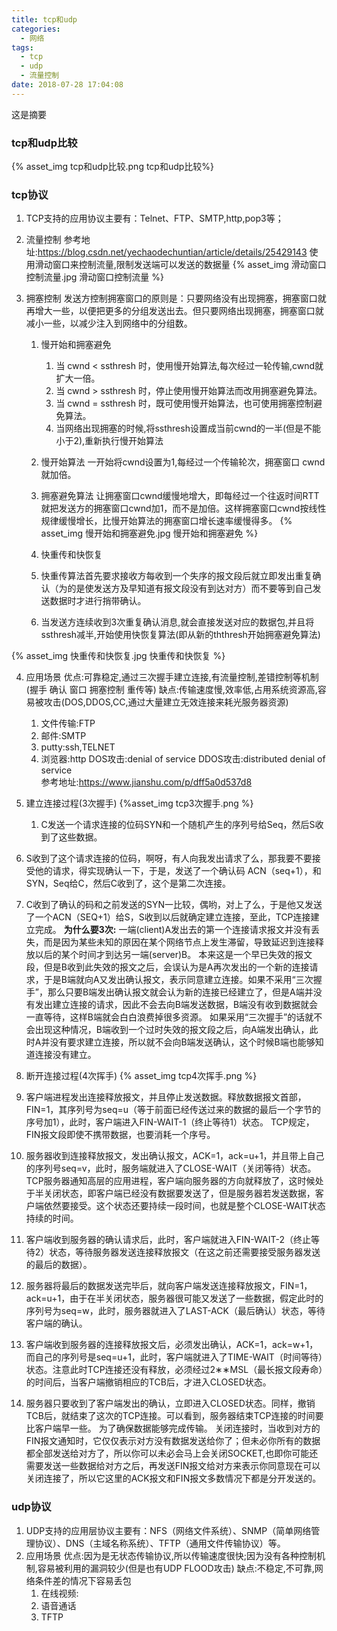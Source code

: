 ```yaml
---
title: tcp和udp
categories:
  - 网络 
tags:
  - tcp 
  - udp
  - 流量控制
date: 2018-07-28 17:04:08
---
```

 这是摘要
 <!-- more -->


### tcp和udp比较
{% asset_img tcp和udp比较.png tcp和udp比较%}

### tcp协议
1. TCP支持的应用协议主要有：Telnet、FTP、SMTP,http,pop3等； 
2. 流量控制
参考地址:https://blog.csdn.net/yechaodechuntian/article/details/25429143
使用滑动窗口来控制流量,限制发送端可以发送的数据量
{% asset_img 滑动窗口控制流量.jpg 滑动窗口控制流量 %}

3. 拥塞控制
发送方控制拥塞窗口的原则是：只要网络没有出现拥塞，拥塞窗口就再增大一些，以便把更多的分组发送出去。但只要网络出现拥塞，拥塞窗口就减小一些，以减少注入到网络中的分组数。
    1. 慢开始和拥塞避免
        1. 当 cwnd < ssthresh 时，使用慢开始算法,每次经过一轮传输,cwnd就扩大一倍。
        2. 当 cwnd > ssthresh 时，停止使用慢开始算法而改用拥塞避免算法。
        3. 当 cwnd = ssthresh 时，既可使用慢开始算法，也可使用拥塞控制避免算法。
        4. 当网络出现拥塞的时候,将ssthresh设置成当前cwnd的一半(但是不能小于2),重新执行慢开始算法
    2. 慢开始算法
    一开始将cwnd设置为1,每经过一个传输轮次，拥塞窗口 cwnd 就加倍。
    3. 拥塞避免算法
    让拥塞窗口cwnd缓慢地增大，即每经过一个往返时间RTT就把发送方的拥塞窗口cwnd加1，而不是加倍。这样拥塞窗口cwnd按线性规律缓慢增长，比慢开始算法的拥塞窗口增长速率缓慢得多。
{% asset_img 慢开始和拥塞避免.jpg 慢开始和拥塞避免 %}

    2. 快重传和快恢复
      1. 快重传算法首先要求接收方每收到一个失序的报文段后就立即发出重复确认（为的是使发送方及早知道有报文段没有到达对方）而不要等到自己发送数据时才进行捎带确认。
      2. 当发送方连续收到3次重复确认消息,就会直接发送对应的数据包,并且将ssthresh减半,开始使用快恢复算法(即从新的ththresh开始拥塞避免算法)

{% asset_img 快重传和快恢复.jpg 快重传和快恢复 %}

4. 应用场景
优点:可靠稳定,通过三次握手建立连接,有流量控制,差错控制等机制(握手 确认 窗口 拥塞控制 重传等)
缺点:传输速度慢,效率低,占用系统资源高,容易被攻击(DOS,DDOS,CC,通过大量建立无效连接来耗光服务器资源)
	1. 文件传输:FTP
	2. 邮件:SMTP
	3. putty:ssh,TELNET
	4. 浏览器:http
DOS攻击:denial of service
DDOS攻击:distributed denial of service	
参考地址:https://www.jianshu.com/p/dff5a0d537d8
5. 建立连接过程(3次握手)
{%asset_img tcp3次握手.png %}

	1. C发送一个请求连接的位码SYN和一个随机产生的序列号给Seq，然后S收到了这些数据。
  2. S收到了这个请求连接的位码，啊呀，有人向我发出请求了么，那我要不要接受他的请求，得实现确认一下，于是，发送了一个确认码 ACN（seq+1），和SYN，Seq给C，然后C收到了，这个是第二次连接。
  3. C收到了确认的码和之前发送的SYN一比较，偶哟，对上了么，于是他又发送了一个ACN（SEQ+1）给S，S收到以后就确定建立连接，至此，TCP连接建立完成。
**为什么要3次:**
一端(client)A发出去的第一个连接请求报文并没有丢失，而是因为某些未知的原因在某个网络节点上发生滞留，导致延迟到连接释放以后的某个时间才到达另一端(server)B。
本来这是一个早已失效的报文段，但是B收到此失效的报文之后，会误认为是A再次发出的一个新的连接请求，于是B端就向A又发出确认报文，表示同意建立连接。如果不采用“三次握手”，那么只要B端发出确认报文就会认为新的连接已经建立了，但是A端并没有发出建立连接的请求，因此不会去向B端发送数据，B端没有收到数据就会一直等待，这样B端就会白白浪费掉很多资源。
如果采用“三次握手”的话就不会出现这种情况，B端收到一个过时失效的报文段之后，向A端发出确认，此时A并没有要求建立连接，所以就不会向B端发送确认，这个时候B端也能够知道连接没有建立。

6. 断开连接过程(4次挥手)
{% asset_img tcp4次挥手.png %}
  1. 客户端进程发出连接释放报文，并且停止发送数据。释放数据报文首部，FIN=1，其序列号为seq=u（等于前面已经传送过来的数据的最后一个字节的序号加1），此时，客户端进入FIN-WAIT-1（终止等待1）状态。 TCP规定，FIN报文段即使不携带数据，也要消耗一个序号。
  2. 服务器收到连接释放报文，发出确认报文，ACK=1，ack=u+1，并且带上自己的序列号seq=v，此时，服务端就进入了CLOSE-WAIT（关闭等待）状态。TCP服务器通知高层的应用进程，客户端向服务器的方向就释放了，这时候处于半关闭状态，即客户端已经没有数据要发送了，但是服务器若发送数据，客户端依然要接受。这个状态还要持续一段时间，也就是整个CLOSE-WAIT状态持续的时间。
  3. 客户端收到服务器的确认请求后，此时，客户端就进入FIN-WAIT-2（终止等待2）状态，等待服务器发送连接释放报文（在这之前还需要接受服务器发送的最后的数据）。
  4. 服务器将最后的数据发送完毕后，就向客户端发送连接释放报文，FIN=1，ack=u+1，由于在半关闭状态，服务器很可能又发送了一些数据，假定此时的序列号为seq=w，此时，服务器就进入了LAST-ACK（最后确认）状态，等待客户端的确认。
  5. 客户端收到服务器的连接释放报文后，必须发出确认，ACK=1，ack=w+1，而自己的序列号是seq=u+1，此时，客户端就进入了TIME-WAIT（时间等待）状态。注意此时TCP连接还没有释放，必须经过2∗∗MSL（最长报文段寿命）的时间后，当客户端撤销相应的TCB后，才进入CLOSED状态。
  6. 服务器只要收到了客户端发出的确认，立即进入CLOSED状态。同样，撤销TCB后，就结束了这次的TCP连接。可以看到，服务器结束TCP连接的时间要比客户端早一些。
为了确保数据能够完成传输。
关闭连接时，当收到对方的FIN报文通知时，它仅仅表示对方没有数据发送给你了；但未必你所有的数据都全部发送给对方了，所以你可以未必会马上会关闭SOCKET,也即你可能还需要发送一些数据给对方之后，再发送FIN报文给对方来表示你同意现在可以关闭连接了，所以它这里的ACK报文和FIN报文多数情况下都是分开发送的。


### udp协议
1. UDP支持的应用层协议主要有：NFS（网络文件系统）、SNMP（简单网络管理协议）、DNS（主域名称系统）、TFTP（通用文件传输协议）等。
2. 应用场景
优点:因为是无状态传输协议,所以传输速度很快;因为没有各种控制机制,容易被利用的漏洞较少(但是也有UDP FLOOD攻击)
缺点:不稳定,不可靠,网络条件差的情况下容易丢包
	1. 在线视频:
	2. 语音通话
	3. TFTP
